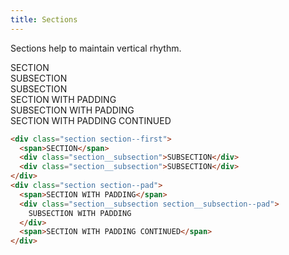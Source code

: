 ```yaml
---
title: Sections
---
```


Sections help to maintain vertical rhythm.

<div class="section section--first border--bottom border--left"><span>SECTION</span>
  <div class="section__subsection border--bottom border--left">
    SUBSECTION
  </div>
  <div class="section__subsection border--bottom border--left">
    SUBSECTION
  </div>
</div>
<div class="section section--pad border--bottom border--left">
  <span>SECTION WITH PADDING</span>
  <div class="section__subsection section__subsection--pad border--bottom border--left">
  SUBSECTION WITH PADDING</div>
  <span>SECTION WITH PADDING CONTINUED</span>
</div>

```html
<div class="section section--first">
  <span>SECTION</span>
  <div class="section__subsection">SUBSECTION</div>
  <div class="section__subsection">SUBSECTION</div>
</div>
<div class="section section--pad">
  <span>SECTION WITH PADDING</span>
  <div class="section__subsection section__subsection--pad">
    SUBSECTION WITH PADDING
  </div>
  <span>SECTION WITH PADDING CONTINUED</span>
</div>
```
